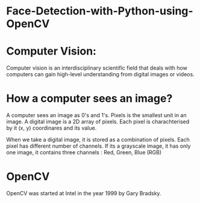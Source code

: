 # Face-Detection-with-Python-using-OpenCV

# Computer Vision:

Computer vision is an interdisciplinary scientific field that deals with how computers can gain high-level understanding from digital images or videos.

# How a computer sees an image?

A computer sees an image as 0's and 1's. Pixels is the smallest unit in an image. A digital image is a 2D array of pixels. Each pixel is charachterised by it (x, y) coordinares and its value.

When we take a digital image, it is stored as a combination of pixels. Each pixel has different number of channels. If its a grayscale image, it has only one image, it contains three channels : Red, Green, Blue (RGB)

# OpenCV

OpenCV was started at Intel in the year 1999 by Gary Bradsky.


